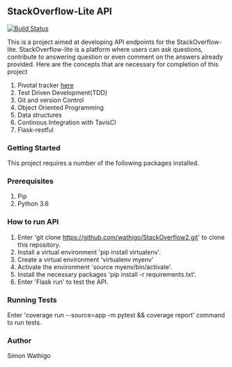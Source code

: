 ## StackOverflow-Lite API
[![Build Status](https://travis-ci.org/wathigo/StackOverflow2.svg?branch=develop)](https://travis-ci.org/wathigo/StackOverflow2)

This is a project aimed at developing API endpoints for the StackOverflow-lite.
StackOverflow-lite is a platform where users can ask questions, contribute to answering question or even comment on the answers already provided.
Here are the concepts that are necessary for completion of this project
1. Pivotal tracker [here](https://www.pivotaltracker.com/n/projects/2232261)
2. Test Driven Development(TDD)
3. Git and version Control
4. Object Oriented Programming
5. Data structures
6. Continous Integration with TavisCl
7. Flask-restful

### Getting Started
This project requires a number of the following packages installed.

### Prerequisites
1. Pip
2. Python 3.6

### How to run API
1. Enter 'git clone https://github.com/wathigo/StackOverflow2.git' to clone this repository.
2. Install a virtual environment 'pip install virtualenv'.
3. Create a virtual environment 'virtualenv myenv'
4. Activate the environment 'source myenv/bin/activate'.
5. Install the necessary packages 'pip install -r requirements.txt'.
6. Enter 'Flask run' to test the API.

### Running Tests
Enter 'coverage run --source=app -m pytest && coverage report' command to run tests.

### Author
Simon Wathigo
